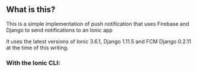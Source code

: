 
## What is this?

This is a simple implementation of push notification that uses Firebase and Django to send notifications to an Ionic app

It uses the latest versions of Ionic 3.6.1, Django 1.11.5 and FCM Django 0.2.11 at the time of this writing.


### With the Ionic CLI:
